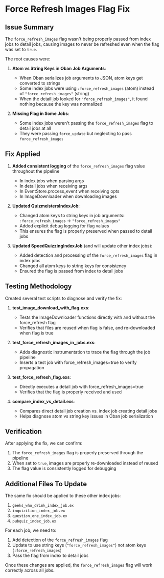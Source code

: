 # Force Refresh Images Flag Fix

## Issue Summary

The `force_refresh_images` flag wasn't being properly passed from index jobs to detail jobs, causing images to never be refreshed even when the flag was set to `true`.

The root causes were:

1. **Atom vs String Keys in Oban Job Arguments**:
   - When Oban serializes job arguments to JSON, atom keys get converted to strings
   - Some index jobs were using `:force_refresh_images` (atom) instead of `"force_refresh_images"` (string)
   - When the detail job looked for `"force_refresh_images"`, it found nothing because the key was normalized

2. **Missing Flag in Some Jobs**:
   - Some index jobs weren't passing the `force_refresh_images` flag to detail jobs at all
   - They were passing `force_update` but neglecting to pass `force_refresh_images`

## Fix Applied

1. **Added consistent logging** of the `force_refresh_images` flag value throughout the pipeline
   - In index jobs when parsing args
   - In detail jobs when receiving args
   - In EventStore.process_event when receiving opts
   - In ImageDownloader when downloading images

2. **Updated QuizmeistersIndexJob**:
   - Changed atom keys to string keys in job arguments: `:force_refresh_images` -> `"force_refresh_images"`
   - Added explicit debug logging for flag values
   - This ensures the flag is properly preserved when passed to detail jobs

3. **Updated SpeedQuizzingIndexJob** (and will update other index jobs):
   - Added detection and processing of the `force_refresh_images` flag in index jobs
   - Changed all atom keys to string keys for consistency
   - Ensured the flag is passed from index to detail jobs

## Testing Methodology

Created several test scripts to diagnose and verify the fix:

1. **test_image_download_with_flag.exs**: 
   - Tests the ImageDownloader functions directly with and without the force_refresh flag
   - Verifies that files are reused when flag is false, and re-downloaded when flag is true

2. **test_force_refresh_images_in_jobs.exs**:
   - Adds diagnostic instrumentation to trace the flag through the job pipeline
   - Inserts a test job with force_refresh_images=true to verify propagation

3. **test_force_refresh_flag.exs**:
   - Directly executes a detail job with force_refresh_images=true
   - Verifies that the flag is properly received and used

4. **compare_index_vs_detail.exs**:
   - Compares direct detail job creation vs. index job creating detail jobs
   - Helps diagnose atom vs string key issues in Oban job serialization

## Verification

After applying the fix, we can confirm:

1. The `force_refresh_images` flag is properly preserved through the pipeline
2. When set to `true`, images are properly re-downloaded instead of reused
3. The flag value is consistently logged for debugging

## Additional Files To Update

The same fix should be applied to these other index jobs:

1. `geeks_who_drink_index_job.ex`
2. `inquizition_index_job.ex` 
3. `question_one_index_job.ex`
4. `pubquiz_index_job.ex`

For each job, we need to:
1. Add detection of the `force_refresh_images` flag 
2. Update to use string keys (`"force_refresh_images"`) not atom keys (`:force_refresh_images`)
3. Pass the flag from index to detail jobs

Once these changes are applied, the `force_refresh_images` flag will work correctly across all jobs.